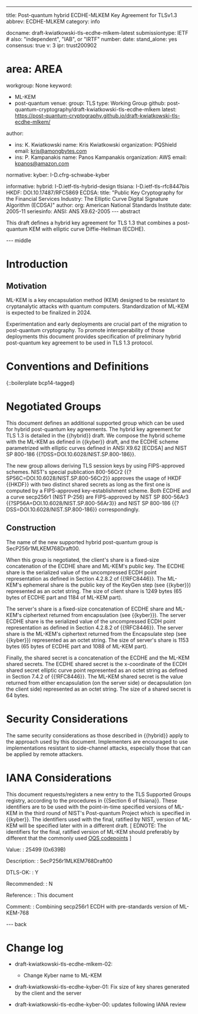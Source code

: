 ---
title: Post-quantum hybrid ECDHE-MLKEM Key Agreement for TLSv1.3
abbrev: ECDHE-MLKEM
category: info

docname: draft-kwiatkowski-tls-ecdhe-mlkem-latest
submissiontype: IETF  # also: "independent", "IAB", or "IRTF"
number:
date:
stand_alone: yes
consensus: true
v: 3
ipr: trust200902
# area: AREA
workgroup: None
keyword:
 - ML-KEM
 - post-quantum
venue:
  group: TLS
  type: Working Group
  github: post-quantum-cryptography/draft-kwiatkowski-tls-ecdhe-mlkem
  latest: https://post-quantum-cryptography.github.io/draft-kwiatkowski-tls-ecdhe-mlkem/

author:
  - ins: K. Kwiatkowski
    name: Kris Kwiatkowski
    organization: PQShield
    email: kris@amongbytes.com
  - ins: P. Kampanakis
    name: Panos Kampanakis
    organization: AWS
    email: kpanos@amazon.com

normative:
  kyber: I-D.cfrg-schwabe-kyber

informative:
  hybrid: I-D.ietf-tls-hybrid-design
  tlsiana: I-D.ietf-tls-rfc8447bis
  HKDF: DOI.10.17487/RFC5869
  ECDSA:
       title: "Public Key Cryptography for the Financial Services Industry: The Elliptic Curve Digital Signature Algorithm (ECDSA)"
       author:
         org: American National Standards Institute
       date: 2005-11
       seriesinfo:
         ANSI: ANS X9.62-2005
--- abstract

This draft defines a hybrid key agreement for TLS 1.3 that combines
a post-quantum KEM with elliptic curve Diffie-Hellman (ECDHE).

--- middle

# Introduction

## Motivation
ML-KEM is a key encapsulation method (KEM) designed to be resistant to cryptanalytic attacks with quantum computers. Standardization of ML-KEM is expected to be finalized in 2024.

Experimentation and early deployments are crucial part of the migration to post-quantum cryptography. To promote interoperability of those deployments this document provides specification of preliminary hybrid post-quantum key agreement to be used in TLS 1.3 protocol.


# Conventions and Definitions

{::boilerplate bcp14-tagged}

# Negotiated Groups

This document defines an additional supported group which can be used for
hybrid post-quantum key agreements. The hybrid key agreement for TLS 1.3 is
detailed in the {{hybrid}} draft. We compose the hybrid scheme with the ML-KEM
as defined in {{kyber}} draft, and the ECDHE scheme parametrized with
elliptic curves defined in ANSI X9.62 [ECDSA] and NIST SP 800-186
{{?DSS=DOI.10.6028/NIST.SP.800-186}}.

The new group allows deriving TLS session keys by using FIPS-approved schemes.
NIST's special publication 800-56Cr2 {{?SP56C=DOI.10.6028/NIST.SP.800-56Cr2}}
approves the usage of HKDF {{HKDF}} with two distinct shared secrets as long as the first
one is computed by a FIPS-approved key-establishment scheme. Both ECDHE and a curve
secp256r1 (NIST P-256) are FIPS-approved by NIST SP 800-56Ar3 {{?SP56A=DOI.10.6028/NIST.SP.800-56Ar3}}
and NIST SP 800-186 {{?DSS=DOI.10.6028/NIST.SP.800-186}} correspondingly.

## Construction

The name of the new supported hybrid post-quantum group is SecP256r1MLKEM768Draft00.

When this group is negotiated, the client's share is a fixed-size concatenation of
the ECDHE share and ML-KEM's public key. The ECDHE share is the serialized value of
the uncompressed ECDH point representation as defined in Section 4.2.8.2 of {{!RFC8446}}.
The ML-KEM's ephemeral share is the public key of the KeyGen step (see {{kyber}}) represented
as an octet string. The size of client share is 1249 bytes (65 bytes of ECDHE part and
1184 of ML-KEM part).

The server's share is a fixed-size concatenation of ECDHE share and ML-KEM's ciphertext
returned from encapsulation (see {{kyber}}). The server ECDHE share is the serialized
value of the uncompressed ECDH point representation as defined in Section 4.2.8.2
of {{!RFC8446}}. The server share is the ML-KEM's ciphertext returned from the Encapsulate step
(see {{kyber}}) represented as an octet string. The size of server's share is 1153 bytes (65 bytes
of ECDHE part and 1088 of ML-KEM part).

Finally, the shared secret is a concatenation of the ECDHE and the ML-KEM
shared secrets. The ECDHE shared secret is the x-coordinate of the ECDH
shared secret elliptic curve point represented as an octet string as
defined in Section 7.4.2 of {{!RFC8446}}. The ML-KEM shared secret is the
value returned from either encapsulation (on the server side) or decapsulation
(on the client side) represented as an octet string. The size of a shared secret is 64 bytes.

# Security Considerations

The same security considerations as those described in {{hybrid}} apply to the approach used by this document.
Implementers are encouraged to use implementations resistant to side-channel attacks, especially those that can be applied by remote attackers.

# IANA Considerations

This document requests/registers a new entry to the TLS Supported Groups
 registry, according to the procedures in
 {{Section 6 of tlsiana}}. These identifiers are to be used with
 the point-in-time specified versions of ML-KEM in the third round
 of NIST's Post-quantum Project which is specified in {{kyber}}.
 The identifiers used with the final, ratified by NIST, version
 of ML-KEM will be specified later with in a different draft.
 \[ EDNOTE: The identifiers for the final, ratified version of
 ML-KEM should preferably by different that the commonly used
 [OQS codepoints](https://github.com/open-quantum-safe/openssl/blob/OQS-OpenSSL_1_1_1-stable/oqs-template/oqs-kem-info.md) \]

 Value:
 : 25499 (0x639B)

 Description:
 : SecP256r1MLKEM768Draft00

 DTLS-OK:
 : Y

 Recommended:
 : N

 Reference:
 : This document

 Comment:
 : Combining secp256r1 ECDH with pre-standards version of ML-KEM-768

--- back

# Change log

* draft-kwiatkowski-tls-ecdhe-mlkem-02:
  * Change Kyber name to ML-KEM

* draft-kwiatkowski-tls-ecdhe-kyber-01: Fix size of key shares generated by the client and the server

* draft-kwiatkowski-tls-ecdhe-kyber-00: updates following IANA review
